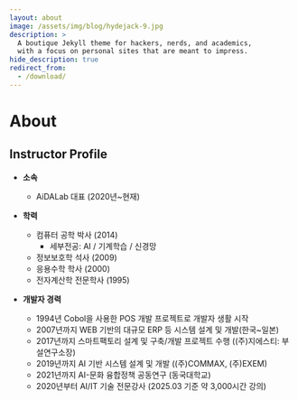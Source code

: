 ```yaml
---
layout: about
image: /assets/img/blog/hydejack-9.jpg
description: >
  A boutique Jekyll theme for hackers, nerds, and academics,
  with a focus on personal sites that are meant to impress.
hide_description: true
redirect_from:
  - /download/
---
```


# About

<!--author-->



## Instructor Profile

- **소속**
  - AiDALab 대표 (2020년~현재)

- **학력**
  - 컴퓨터 공학 박사 (2014)
    - 세부전공: AI / 기계학습 / 신경망
  - 정보보호학 석사 (2009)
  - 응용수학 학사 (2000)
  - 전자계산학 전문학사 (1995)

- **개발자 경력**
  - 1994년 Cobol을 사용한 POS 개발 프로젝트로 개발자 생활 시작
  - 2007년까지 WEB 기반의 대규모 ERP 등 시스템 설계 및 개발(한국~일본)
  - 2017년까지 스마트팩토리 설계 및 구축/개발 프로젝트 수행 ((주)지에스티: 부설연구소장)
  - 2019년까지 AI 기반 시스템 설계 및 개발 ((주)COMMAX, (주)EXEM)
  - 2021년까지 AI-문화 융합정책 공동연구 (동국대학교)
  - 2020년부터 AI/IT 기술 전문강사 (2025.03 기준 약 3,000시간 강의)

